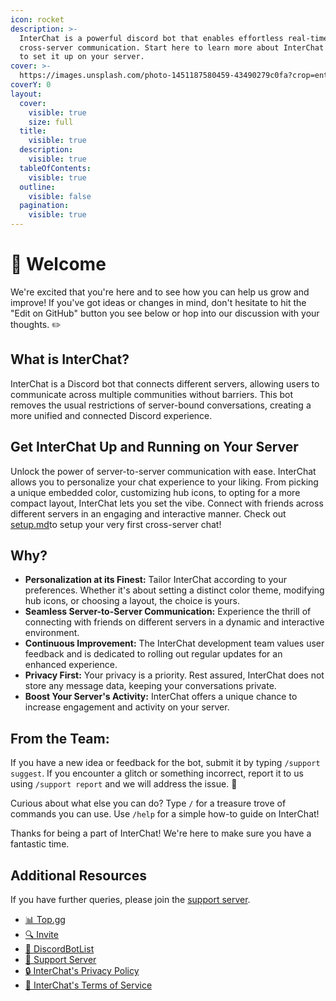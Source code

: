 ```yaml
---
icon: rocket
description: >-
  InterChat is a powerful discord bot that enables effortless real-time
  cross-server communication. Start here to learn more about InterChat and how
  to set it up on your server.
cover: >-
  https://images.unsplash.com/photo-1451187580459-43490279c0fa?crop=entropy&cs=srgb&fm=jpg&ixid=M3wxOTcwMjR8MHwxfHNlYXJjaHwxfHxnbG9iZXxlbnwwfHx8fDE3MTYyNzc1NDR8MA&ixlib=rb-4.0.3&q=85
coverY: 0
layout:
  cover:
    visible: true
    size: full
  title:
    visible: true
  description:
    visible: true
  tableOfContents:
    visible: true
  outline:
    visible: false
  pagination:
    visible: true
---
```


# 👋 Welcome

We're excited that you're here and to see how you can help us grow and improve! If you've got ideas or changes in mind, don't hesitate to hit the "Edit on GitHub" button you see below or hop into our discussion with your thoughts. :pencil2:

## What is InterChat?

InterChat is a Discord bot that connects different servers, allowing users to communicate across multiple communities without barriers. This bot removes the usual restrictions of server-bound conversations, creating a more unified and connected Discord experience.

## Get InterChat Up and Running on Your Server

Unlock the power of server-to-server communication with ease. InterChat allows you to personalize your chat experience to your liking. From picking a unique embedded color, customizing hub icons, to opting for a more compact layout, InterChat lets you set the vibe. Connect with friends across different servers in an engaging and interactive manner. Check out [setup.md](setup.md "mention")to setup your very first cross-server chat!

## Why?

* **Personalization at its Finest:** Tailor InterChat according to your preferences. Whether it's about setting a distinct color theme, modifying hub icons, or choosing a layout, the choice is yours.
* **Seamless Server-to-Server Communication:** Experience the thrill of connecting with friends on different servers in a dynamic and interactive environment.
* **Continuous Improvement:** The InterChat development team values user feedback and is dedicated to rolling out regular updates for an enhanced experience.
* **Privacy First:** Your privacy is a priority. Rest assured, InterChat does not store any message data, keeping your conversations private.
* **Boost Your Server's Activity:** InterChat offers a unique chance to increase engagement and activity on your server.

## From the Team:

If you have a new idea or feedback for the bot, submit it by typing `/support suggest`. If you encounter a glitch or something incorrect, report it to us using `/support report` and we will address the issue. :bug:

Curious about what else you can do? Type `/` for a treasure trove of commands you can use. Use `/help` for a simple how-to guide on InterChat!

Thanks for being a part of InterChat! We're here to make sure you have a fantastic time.

## Additional Resources

If you have further queries, please join the [support server](https://interchat.fun/support).

* [📊 Top.gg](https://top.gg/bot/769921109209907241)
* [🔍 Invite](https://discord.com/application-directory/769921109209907241)
* [🤖 DiscordBotList](https://discordbotlist.com/bots/chatbot)
* [🚀 Support Server](https://interchat.fun/support)
* [🔒 InterChat's Privacy Policy](legal/privacy/)
* [📜 InterChat's Terms of Service](legal/terms/)
